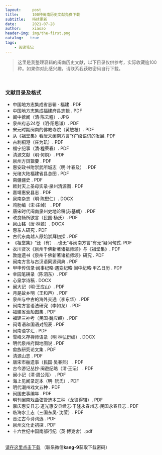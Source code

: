 ```yaml
---
layout:     post
title:      100种闽南历史文献免费下载
subtitle:   持续更新
date:       2021-07-28
author:     xiaoao
header-img: img/the-first.png
catalog:   true
tags:
    - 阅读笔记
---
```


<blockquote><p>这里是我整理裒辑的闽南历史文献，以下目录仅供参考，实际收藏逾100种。如果你对此感兴趣，请联系我获取密码自行下载。</p>
</blockquote>
</blockquote>
<p>&nbsp;</p>
<h3 id="toc_0">文献目录及格式</h3>
<ul>
<li>中国地方志集成省志辑 · 福建 . PDF
</li><li>中国地方志集成福建府县志辑 . PDF
</li><li>闽中摭闻（清·陈云程）. JPG
</li><li>泉州府志24卷（明·阳思谦）. PDF
</li><li>宋元时期闽南的佛教寺院（黄敏枝）. PDF
</li><li>从《祖堂集》看唐末闽南方言“仔”缀语词的发展. PDF
</li><li>古刺桐港（庄为玑）. PDF
</li><li>福宁纪事（清·程荣春）. PDF
</li><li>清源文献（明·何炯）. PDF
</li><li>泉州方舆辑要 . PDF
</li><li>惠安政书附崇武所城志（明·叶春及） . PDF
</li><li>光绪大陆福建省县总图 . PDF
</li><li>南疆疆史 . PDF
</li><li>敕封天上圣母实录·泉州清源图 . PDF
</li><li>嘉靖惠安县志 . PDF
</li><li>泉南杂志（明·陈懋仁）. DOCX
</li><li>鸡肋编（宋·庄绰） . PDF
</li><li>唐宋时代闽南泉州史地论稿(苏基朗）. PDF
</li><li>改良畅所欲言（民国·杨氏）. PDF
</li><li>泉山铭（唐·林蕴）. DOCX
</li><li>惠东人研究 . PDF
</li><li>古代东南越人原始崇拜初探 . PDF
</li><li>《祖堂集》“还（有）...也无”与闽南方言“有无”疑问句式. PDF
</li><li>衣川贤次《泉州千佛新著诸祖师颂》与《祖堂集》. PDF
</li><li>敦煌遗书《泉州千佛新著诸祖师颂》研究 . PDF
</li><li>闽南方言与古汉语同源词典 . PDF
</li><li>甲申传信录·闽事纪略·遇变纪略·闽中纪略·甲乙日历 . PDF
</li><li>幸园笔耕录（陈泗东）. PDF
</li><li>心泉学诗稿 . DOCX
</li><li>闽大记（明·王应山）. PDF
</li><li>月是故乡明（王和声）. PDF
</li><li>泉州与中古的海外交通（李东华）. PDF
</li><li>闽南方言语法研究（李如龙）. PDF
</li><li>福建省渔船图集 . PDF
</li><li>福建三神考（民国·魏应麒）. PDF
</li><li>闽粤语和国语对照表 . PDF
</li><li>闽南语字汇 . PDF
</li><li>雪峰义存禅师语录（明 林弘衍编）. DOCX
</li><li>明代泉州府舆地图说 . PDF
</li><li>畲族研究论文集 . PDF
</li><li>清源山志 . PDF
</li><li>唐宋市舶遗事（民国·吴春熙） . PDF
</li><li>古今游记丛抄·闽遊纪略（清·王沄） . PDF
</li><li>闽小记（清·周公亮） . PDF
</li><li>海上见闻录定本（明·	阮氏）. PDF
</li><li>明代潮州戏文五种 . PDF
</li><li>闽国史事编年 . PDF
</li><li>明刊闽南戏曲弦管选本三种（龙彼得辑）. PDF
</li><li>嘉庆惠安县志·道光惠安县续志·干隆永春州志·民国永春县志 . PDF
</li><li>临海水土志（三国东吴·	沈莹）. PDF
</li><li>晋江古今诗词选 . PDF
</li><li>泉州文化史初探 . PDF
</li><li>十六世纪中国南部行纪（英·博克舍）.pdf</li></ul>
<p></ul> <br/><a href="https://pan.baidu.com/s/1jnuS-8pD7apdXVtHC2gEQQ/">请在这里点击下载</a></li> （联系微信<strong>kang-9</strong>获取下载密码）   <br/></ul></p>
